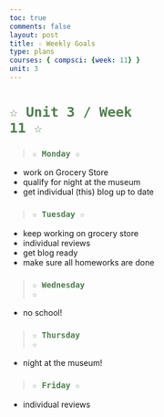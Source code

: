 ```yaml
---
toc: true
comments: false
layout: post
title: ☆ Weekly Goals
type: plans
courses: { compsci: {week: 11} }
unit: 3
---
```


# <code style="color: #4e804f">☆ Unit 3 / Week 11 ☆</code>

> ### <code style="color:#4e804f;">☆ Monday ☆</code>
- work on Grocery Store
- qualify for night at the museum
- get individual (this) blog up to date

> ### <code style="color:#4e804f;">☆ Tuesday ☆</code>
- keep working on grocery store
- individual reviews
- get blog ready
- make sure all homeworks are done

> ### <code style="color:#4e804f;">☆ Wednesday ☆</code>
- no school!

> ### <code style="color:#4e804f;">☆ Thursday ☆</code>
- night at the museum!

> ### <code style="color:#4e804f;">☆ Friday ☆</code>
-  individual reviews